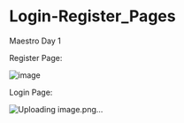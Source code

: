# Login-Register_Pages
Maestro Day 1

Register Page:

![image](https://github.com/Denziyev/Login-Register_Pages/assets/125345130/067d00a6-9d53-4220-bc3b-0131c74b8eb0)

Login Page:

![Uploading image.png…]()
